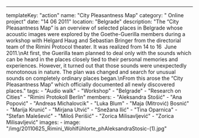 ---
  templateKey: "action"
  name: "City Pleasantness Map"
  category: " Online project"
  date: "14 06 2011"
  location: "Belgrade"
  description: "The “City Pleasantness Map” is an overview of selected places in Belgrade whose acoustic images were explored by the Goethe-Guerilla members during a workshop with Helgard Haug and Sebastian Bringer from the directorial team of the Rimini Protocol theater. It was realized from 14 to 16  June 2011.\nAt first, the Guerilla team planned to deal only with the sounds which can be heard in the places closely tied to their personal memories and experiences. However, it turned out that those sounds were unexpectedly monotonous in nature. The plan was changed and search for unusual sounds on completely ordinary places began.\nFrom this arose the “City Pleasantness Map” which officially documented all newly discovered places."
  tags:
    - "Audio walk"
    - "Workshop"
    - "Belgrade"
    - "Research on Cities"
    - "Rimini Protokoll Berlin"
  members:
    - "Aleksandra Stošić"
    - "Ana Popović"
    - "Andreas Michalovcik"
    - "Luka Blum"
    - "Maja (Mitrović) Bosnić"
    - "Marija Krunić"
    - "Mirjana Utvić"
    - "Snežana Ilić"
    - "Tina Oparnica"
    - "Stefan Malešević"
    - "Miloš Perišić"
    - "Zorica Milisavljević"
    - "Zorica Milisavljević"
  images:
    -
      image: "/img/20110625_Rimini_Wohlfühlorte_phAleksandraStosic-(1).jpg"
